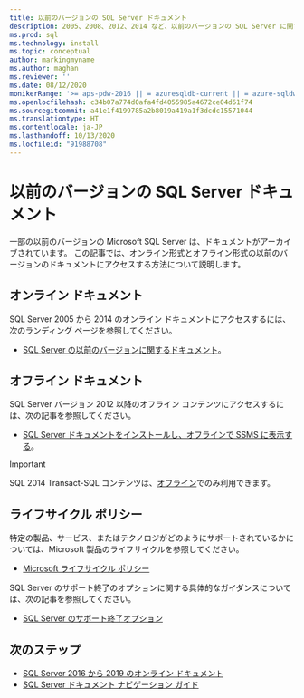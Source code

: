 ```yaml
---
title: 以前のバージョンの SQL Server ドキュメント
description: 2005、2008、2012、2014 など、以前のバージョンの SQL Server に関するオンラインおよびオフラインのドキュメントを取得する方法。
ms.prod: sql
ms.technology: install
ms.topic: conceptual
author: markingmyname
ms.author: maghan
ms.reviewer: ''
ms.date: 08/12/2020
monikerRange: '>= aps-pdw-2016 || = azuresqldb-current || = azure-sqldw-latest || >= sql-server-2016 || >= sql-server-linux-2017 || = sqlallproducts-allversions'
ms.openlocfilehash: c34b07a774d0afa4fd4055985a4672ce04d61f74
ms.sourcegitcommit: a41e1f4199785a2b8019a419a1f3dcdc15571044
ms.translationtype: HT
ms.contentlocale: ja-JP
ms.lasthandoff: 10/13/2020
ms.locfileid: "91988708"
---
```

# <a name="previous-versions-of-sql-server-documentation"></a>以前のバージョンの SQL Server ドキュメント

一部の以前のバージョンの Microsoft SQL Server は、ドキュメントがアーカイブされています。 この記事では、オンライン形式とオフライン形式の以前のバージョンのドキュメントにアクセスする方法について説明します。

## <a name="online-documentation"></a>オンライン ドキュメント

SQL Server 2005 から 2014 のオンライン ドキュメントにアクセスするには、次のランディング ページを参照してください。

- [SQL Server の以前のバージョンに関するドキュメント](/previous-versions/sql/)。

## <a name="offline-documentation"></a>オフライン ドキュメント

SQL Server バージョン 2012 以降のオフライン コンテンツにアクセスするには、次の記事を参照してください。

- [SQL Server ドキュメントをインストールし、オフラインで SSMS に表示する](sql-server-offline-documentation.md)。

> [!IMPORTANT]
> SQL 2014 Transact-SQL コンテンツは、[オフライン](../sql-server/sql-server-offline-documentation.md#sql-server-2014-offline-content)でのみ利用できます。

## <a name="lifecycle-policy"></a>ライフサイクル ポリシー

特定の製品、サービス、またはテクノロジがどのようにサポートされているかについては、Microsoft 製品のライフサイクルを参照してください。

- [Microsoft ライフサイクル ポリシー](https://support.microsoft.com/lifecycle/selectindex)

SQL Server のサポート終了のオプションに関する具体的なガイダンスについては、次の記事を参照してください。

- [SQL Server のサポート終了オプション](../sql-server/end-of-support/sql-server-end-of-life-overview.md)

## <a name="next-steps"></a>次のステップ

- [SQL Server 2016 から 2019 のオンライン ドキュメント](../sql-server/index.yml)
- [SQL Server ドキュメント ナビゲーション ガイド](../sql-server/sql-docs-navigation-guide.md)